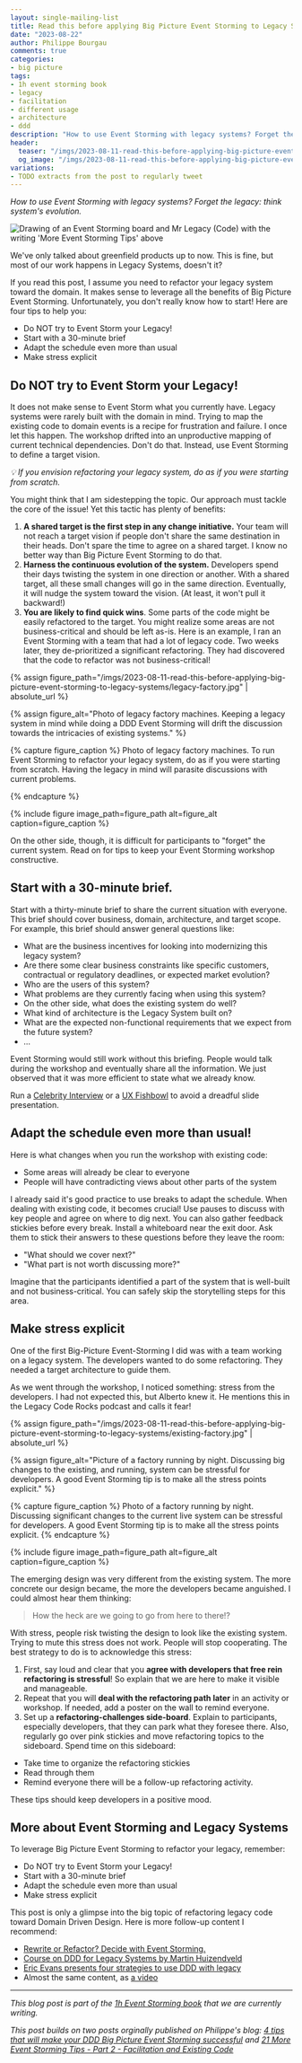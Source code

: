 ```yaml
---
layout: single-mailing-list
title: Read this before applying Big Picture Event Storming to Legacy Systems
date: "2023-08-22"
author: Philippe Bourgau
comments: true
categories:
- big picture
tags:
- 1h event storming book
- legacy
- facilitation
- different usage
- architecture
- ddd
description: "How to use Event Storming with legacy systems? Forget the legacy: think system's evolution! Here are a few tips to use Event Storming for a legacy system: Do not try to Event Storm your legacy, Start with a good brief, Adapt the agenda, and Don't ignore the refactoring stress!"
header:
  teaser: "/imgs/2023-08-11-read-this-before-applying-big-picture-event-storming-to-legacy-systems/more-event-storming-tips-facilitation-and-existing-code-teaser.jpg"
  og_image: "/imgs/2023-08-11-read-this-before-applying-big-picture-event-storming-to-legacy-systems/more-event-storming-tips-facilitation-and-existing-code-og.jpg"
variations:
- TODO extracts from the post to regularly tweet
---
```

*How to use Event Storming with legacy systems? Forget the legacy: think
system\'s evolution.*

![Drawing of an Event Storming board and Mr Legacy (Code) with the writing 'More Event Storming Tips' above]({{site.url}}/imgs/2023-08-11-read-this-before-applying-big-picture-event-storming-to-legacy-systems/more-event-storming-tips-facilitation-and-existing-code.jpg)

We've only talked about greenfield products up to now. This is fine, but
most of our work happens in Legacy Systems, doesn't it?

If you read this post, I assume you need to refactor your legacy system
toward the domain. It makes sense to leverage all the benefits of Big
Picture Event Storming. Unfortunately, you don't really know how to
start! Here are four tips to help you:

-   Do NOT try to Event Storm your Legacy!
-   Start with a 30-minute brief
-   Adapt the schedule even more than usual
-   Make stress explicit

## Do NOT try to Event Storm your Legacy!

It does not make sense to Event Storm what you currently have. Legacy
systems were rarely built with the domain in mind. Trying to map the
existing code to domain events is a recipe for frustration and failure.
I once let this happen. The workshop drifted into an unproductive
mapping of current technical dependencies. Don't do that. Instead, use
Event Storming to define a target vision.

*💡 If you envision refactoring your legacy system, do as if you were
starting from scratch.*

You might think that I am sidestepping the topic. Our approach must
tackle the core of the issue! Yet this tactic has plenty of benefits:

1.  **A shared target is the first step in any change initiative.** Your
    team will not reach a target vision if people don't share the same
    destination in their heads. Don't spare the time to agree on a
    shared target. I know no better way than Big Picture Event Storming
    to do that.
2.  **Harness the continuous evolution of the system.** Developers spend
    their days twisting the system in one direction or another. With a
    shared target, all these small changes will go in the same
    direction. Eventually, it will nudge the system toward the vision.
    (At least, it won't pull it backward!)
3.  **You are likely to find quick wins**. Some parts of the code might
    be easily refactored to the target. You might realize some areas are
    not business-critical and should be left as-is. Here is an example,
    I ran an Event Storming with a team that had a lot of legacy code.
    Two weeks later, they de-prioritized a significant refactoring. They
    had discovered that the code to refactor was not business-critical!

{% assign figure_path="/imgs/2023-08-11-read-this-before-applying-big-picture-event-storming-to-legacy-systems/legacy-factory.jpg" | absolute_url %}

{% assign figure_alt="Photo of legacy factory machines. Keeping a legacy system in mind
while doing a DDD Event Storming will drift the discussion towards the
intricacies of existing systems." %}

{% capture figure_caption %}
Photo of legacy factory machines. To run Event Storming to refactor
your legacy system, do as if you were starting from scratch. Having
the legacy in mind will parasite discussions with current problems.

{% endcapture %}

{% include figure image_path=figure_path alt=figure_alt caption=figure_caption %}

On the other side, though, it is difficult for participants to "forget"
the current system. Read on for tips to keep your Event Storming
workshop constructive.

## Start with a 30-minute brief.

Start with a thirty-minute brief to share the current situation with
everyone. This brief should cover business, domain, architecture, and
target scope. For example, this brief should answer general questions
like:

-   What are the business incentives for looking into modernizing this
    legacy system?
-   Are there some clear business constraints like specific customers,
    contractual or regulatory deadlines, or expected market evolution?
-   Who are the users of this system?
-   What problems are they currently facing when using this system?
-   On the other side, what does the existing system do well?
-   What kind of architecture is the Legacy System built on?
-   What are the expected non-functional requirements that we expect
    from the future system?
-   ...

Event Storming would still work without this briefing. People would talk
during the workshop and eventually share all the information. We just
observed that it was more efficient to state what we already know.

Run a [Celebrity
Interview](https://www.liberatingstructures.com/22-celebrity-interview/)
or a [UX
Fishbowl](https://www.liberatingstructures.com/18-users-experience-fishbowl/)
to avoid a dreadful slide presentation.

## Adapt the schedule even more than usual!

Here is what changes when you run the workshop with existing code:

-   Some areas will already be clear to everyone
-   People will have contradicting views about other parts of the system

I already said it's good practice to use breaks to adapt the schedule.
When dealing with existing code, it becomes crucial! Use pauses to
discuss with key people and agree on where to dig next. You can also
gather feedback stickies before every break. Install a whiteboard near
the exit door. Ask them to stick their answers to these questions before
they leave the room:

-   "What should we cover next?"
-   "What part is not worth discussing more?"

Imagine that the participants identified a part of the system that is
well-built and not business-critical. You can safely skip the
storytelling steps for this area.

## Make stress explicit

One of the first Big-Picture Event-Storming I did was with a team
working on a legacy system. The developers wanted to do some
refactoring. They needed a target architecture to guide them.

As we went through the workshop, I noticed something: stress from the
developers. I had not expected this, but Alberto knew it. He mentions
this in the Legacy Code Rocks podcast and calls it fear!

{% assign figure_path="/imgs/2023-08-11-read-this-before-applying-big-picture-event-storming-to-legacy-systems/existing-factory.jpg" | absolute_url %}

{% assign figure_alt="Picture of a factory running by night. Discussing big changes to the
existing, and running, system can be stressful for developers. A good
Event Storming tip is to make all the stress points
explicit." %}

{% capture figure_caption %}
Photo of a factory running by night. Discussing significant changes to
the current live system can be stressful for developers. A good Event
Storming tip is to make all the stress points explicit.
{% endcapture %}

{% include figure image_path=figure_path alt=figure_alt caption=figure_caption %}

The emerging design was very different from the existing system. The
more concrete our design became, the more the developers became
anguished. I could almost hear them thinking:

> How the heck are we going to go from here to there⁉️

With stress, people risk twisting the design to look like the existing
system. Trying to mute this stress does not work. People will stop
cooperating. The best strategy to do is to acknowledge this stress:

1.  First, say loud and clear that you **agree with developers that free
    rein refactoring is stressful**! So explain that we are here to make
    it visible and manageable.
2.  Repeat that you will **deal with the refactoring path later** in an
    activity or workshop. If needed, add a poster on the wall to remind
    everyone.
3.  Set up a **refactoring-challenges side-board**. Explain to
    participants, especially developers, that they can park what they
    foresee there. Also, regularly go over pink stickies and move
    refactoring topics to the sideboard. Spend time on this sideboard:

-   Take time to organize the refactoring stickies
-   Read through them
-   Remind everyone there will be a follow-up refactoring activity.

These tips should keep developers in a positive mood.

## More about Event Storming and Legacy Systems

To leverage Big Picture Event Storming to refactor your legacy,
remember:

-   Do NOT try to Event Storm your Legacy!
-   Start with a 30-minute brief
-   Adapt the schedule even more than usual
-   Make stress explicit

This post is only a glimpse into the big topic of refactoring legacy
code toward Domain Driven Design. Here is more follow-up content I
recommend:

-   [Rewrite or Refactor? Decide with Event Storming.](https://philippe.bourgau.net/rewrite-vs-refactor-get-insights-from-event-storming-and-ddd/)
-   [Course on DDD for Legacy Systems by Martin Huizendveld](https://dddeurope.academy/ddd-for-legacy-systems-marijn-huizendveld/)
-   [Eric Evans presents four strategies to use DDD with legacy](https://www.domainlanguage.com/ddd/surrounded-by-legacy-software/)
-   Almost the same content, as [a video](https://www.dddcommunity.org/library/evans_2011_2/)

----

_This blog post is part of the [1h Event Storming book]({{site.url}}{{site.baseurl}}/1h-event-storming-book/) that we are currently writing._

_This post builds on two posts orginally published on Philippe's blog: [4 tips that will make your DDD Big Picture Event Storming successful](https://philippe.bourgau.net/4-tips-that-will-make-your-ddd-big-picture-event-storming-successful/) and [21 More Event Storming Tips - Part 2 - Facilitation and Existing Code](https://philippe.bourgau.net/21-more-event-storming-tips-part-2-facilitation-and-existing-code/)_
